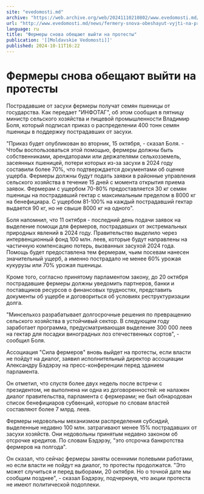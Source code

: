 ```yaml
---
site: "evedomosti.md"
archive: "https://web.archive.org/web/20241110210802/www.evedomosti.md/news/fermery-snova-obeshayut-vyjti-na-protesty"
url: "http://www.evedomosti.md/news/fermery-snova-obeshayut-vyjti-na-protesty"
language: ru
title: "Фермеры снова обещают выйти на протесты"
publication: '[[Moldavskie Vedomosti]]'
published: 2024-10-11T16:22
---
```


# Фермеры снова обещают выйти на протесты

Пострадавшие от засухи фермеры получат семян пшеницы от государства. Как передает "ИНФОТАГ", об этом сообщил в пятницу министр сельского хозяйства и пищевой промышленности Владимир Боля, который подписал приказ о распределении 400 тонн семян пшеницы в поддержку пострадавших от засухи.

"Приказ будет опубликован во вторник, 15 октября, - сказал Боля. - Чтобы воспользоваться этой помощью, фермеры должны быть собственниками, арендаторами или держателями сельхозземель, засеянных пшеницей, потери которых из-за засухи в 2024 году составили более 70%, что подтверждается документами об оценке ущерба. Фермеры должны будут подать заявки в районные управления сельского хозяйства в течение 15 дней с момента открытия приема заявок. Фермерам с ущербом 70-80% предоставляется 30 кг семян пшеницы на пострадавший гектар с максимальным пределом в 8000 кг на бенефициара. С ущербом 81-100% на каждый пострадавший гектар выдается 90 кг, но не свыше 8000 кг на одного".

Боля напомнил, что 11 октября - последний день подачи заявок на выделение помощи для фермеров, пострадавших от экстремальных природных явлений в 2024 году. Правительство выделило через интервенционный фонд 100 млн. леев, которые будут направлены на частичную компенсацию потерь, вызванных засухой 2024 года. Помощь будет предоставлена тем фермерам, чьим посевам нанесен значительный ущерб, а именно пострадало не менее 60% урожая кукурузы или 70% урожая пшеницы.

Кроме того, согласно принятому парламентом закону, до 20 октября пострадавшие фермеры должны уведомить партнеров, банки и поставщиков ресурсов о финансовых трудностях, представить документы об ущербе и договориться об условиях реструктуризации долга.

"Минсельхоз разрабатывает долгосрочные решения по превращению сельского хозяйства в устойчивый сектор. В следующем году заработает программа, предусматривающая выделение 300 000 леев на гектар для посадки виноградных лоз отечественных сортов", - сообщил Боля.

Ассоциация "Сила фермеров" вновь выйдет на протесты, если власти не пойдут на диалог, заявил исполнительный директор ассоциации Александру Бэдэрэу на пресс-конференции перед зданием парламента.

Он отметил, что спустя более двух недель после встречи с президентом, не выполнена ни одна из договоренностей: не налажен диалог правительства, парламента с фермерами; не был обнародован список бенефициаров субвенций, которые по словам властей составляют более 7 млрд. леев.

Фермеры недовольны механизмом распределения субсидий, выделенные недавно 100 млн. затрагивают менее 15% пострадавших от засухи хозяйств. Они недовольны принятым недавно законом об отсрочке кредитов. По словам Бэдэрэу, "это отсрочка банкротства фермеров на полгода".

Он сказал, что сейчас фермеры заняты осенними полевыми работами, но если власти не пойдут на диалог, то протесты продолжатся. "Это может случиться и перед выборами, 20 октября. Но о точной дате мы сообщим позднее", - сказал Бэдэрэу, подчеркнув, что акции протеста не имеют политической подоплеки.